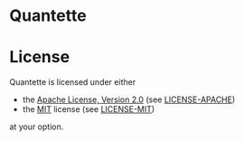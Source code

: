 # Quantette

# License

Quantette is licensed under either
- the [Apache License, Version 2.0](https://www.apache.org/licenses/LICENSE-2.0) (see [LICENSE-APACHE](LICENSE-APACHE))
- the [MIT](http://opensource.org/licenses/MIT) license (see [LICENSE-MIT](LICENSE-MIT))

at your option.
